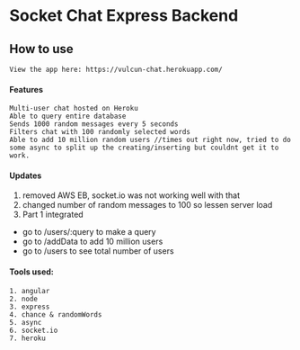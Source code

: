 # Socket Chat Express Backend

## How to use
```
View the app here: https://vulcun-chat.herokuapp.com/
```
#### Features

```
Multi-user chat hosted on Heroku
Able to query entire database
Sends 1000 random messages every 5 seconds
Filters chat with 100 randomly selected words
Able to add 10 million random users //times out right now, tried to do some async to split up the creating/inserting but couldnt get it to work.
```

#### Updates

1. removed AWS EB, socket.io was not working well with that
2. changed number of random messages to 100 so lessen server load
3. Part 1 integrated
  - go to /users/:query to make a query
  - go to /addData to add 10 million users
  - go to /users to see total number of users

#### Tools used:
```
1. angular
2. node
3. express
4. chance & randomWords
5. async
6. socket.io
7. heroku
```

